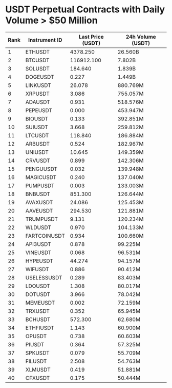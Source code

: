 # USDT Perpetual Contracts with Daily Volume > $50 Million

| Rank | Instrument ID | Last Price (USDT) | 24h Volume (USDT) |
|------|---------------|-------------------|-------------------|
| 1 | ETHUSDT | 4378.250 | 26.560B |
| 2 | BTCUSDT | 116912.100 | 7.802B |
| 3 | SOLUSDT | 184.640 | 1.839B |
| 4 | DOGEUSDT | 0.227 | 1.449B |
| 5 | LINKUSDT | 26.078 | 880.769M |
| 6 | XRPUSDT | 3.086 | 755.057M |
| 7 | ADAUSDT | 0.931 | 518.576M |
| 8 | PEPEUSDT | 0.000 | 453.947M |
| 9 | BIOUSDT | 0.133 | 392.851M |
| 10 | SUIUSDT | 3.668 | 259.812M |
| 11 | LTCUSDT | 118.840 | 186.884M |
| 12 | ARBUSDT | 0.524 | 182.967M |
| 13 | UNIUSDT | 10.645 | 149.359M |
| 14 | CRVUSDT | 0.899 | 142.306M |
| 15 | PENGUUSDT | 0.032 | 139.948M |
| 16 | MAGICUSDT | 0.240 | 137.040M |
| 17 | PUMPUSDT | 0.003 | 133.003M |
| 18 | BNBUSDT | 851.300 | 126.644M |
| 19 | AVAXUSDT | 24.086 | 125.453M |
| 20 | AAVEUSDT | 294.530 | 121.881M |
| 21 | TRUMPUSDT | 9.131 | 120.234M |
| 22 | WLDUSDT | 0.970 | 104.133M |
| 23 | FARTCOINUSDT | 0.934 | 100.660M |
| 24 | API3USDT | 0.878 | 99.225M |
| 25 | VINEUSDT | 0.068 | 96.531M |
| 26 | HYPEUSDT | 44.274 | 94.157M |
| 27 | WIFUSDT | 0.886 | 90.412M |
| 28 | USELESSUSDT | 0.289 | 83.403M |
| 29 | LDOUSDT | 1.308 | 80.017M |
| 30 | DOTUSDT | 3.966 | 78.042M |
| 31 | MEMEUSDT | 0.002 | 72.159M |
| 32 | TRXUSDT | 0.352 | 65.945M |
| 33 | BCHUSDT | 572.300 | 62.680M |
| 34 | ETHFIUSDT | 1.143 | 60.900M |
| 35 | OPUSDT | 0.738 | 60.603M |
| 36 | PIUSDT | 0.364 | 57.325M |
| 37 | SPKUSDT | 0.079 | 55.709M |
| 38 | FILUSDT | 2.508 | 54.763M |
| 39 | XLMUSDT | 0.419 | 51.881M |
| 40 | CFXUSDT | 0.175 | 50.444M |
